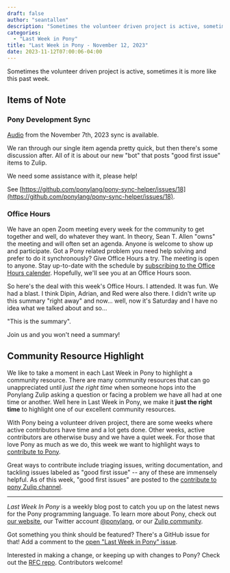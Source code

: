 ```yaml
---
draft: false
author: "seantallen"
description: "Sometimes the volunteer driven project is active, sometimes it is more like this past week."
categories:
  - "Last Week in Pony"
title: "Last Week in Pony - November 12, 2023"
date: 2023-11-12T07:00:06-04:00
---
```


Sometimes the volunteer driven project is active, sometimes it is more like this past week.

<!-- more -->

## Items of Note

### Pony Development Sync

[Audio](https://sync-recordings.ponylang.io/r/2023_11_07.m4a) from the November 7th, 2023 sync is available.

We ran through our single item agenda pretty quick, but then there's some discussion after. All of it is about our new "bot" that posts "good first issue" items to Zulip.

We need some assistance with it, please help!

See [https://github.com/ponylang/pony-sync-helper/issues/18](https://github.com/ponylang/pony-sync-helper/issues/18).

### Office Hours

We have an open Zoom meeting every week for the community to get together and well, do whatever they want. In theory, Sean T. Allen "owns" the meeting and will often set an agenda. Anyone is welcome to show up and participate. Got a Pony related problem you need help solving and prefer to do it synchronously? Give Office Hours a try. The meeting is open to anyone. Stay up-to-date with the schedule by [subscribing to the Office Hours calender](https://calendar.google.com/calendar/ical/4465e68ae24131ae00461a40893f2637a2c9ac510e311a44ff78680e2f183ce3%40group.calendar.google.com/public/basic.ics). Hopefully, we'll see you at an Office Hours soon.

So here's the deal with this week's Office Hours. I attended. It was fun. We had a blast. I think Dipin, Adrian, and Red were also there. I didn't write up this summary "right away" and now... well, now it's Saturday and I have no idea what we talked about and so...

"This is the summary".

Join us and you won't need a summary!

## Community Resource Highlight

We like to take a moment in each Last Week in Pony to highlight a community resource. There are many community resources that can go unappreciated until _just the right time_ when someone hops into the Ponylang Zulip asking a question or facing a problem we have all had at one time or another. Well here in Last Week in Pony, we make it **just the right time** to highlight one of our excellent community resources.

With Pony being a volunteer driven project, there are some weeks where active contributors have time and a lot gets done. Other weeks, active contributors are otherwise busy and we have a quiet week. For those that love Pony as much as we do, this week we want to highlight ways to [contribute to Pony](https://www.ponylang.io/contribute/).

Great ways to contribute include triaging issues, writing documentation, and tackling issues labeled as "good first issue" -- any of these are immensely helpful. As of this week, "good first issues" are posted to the [contribute to pony Zulip channel](https://ponylang.zulipchat.com/#narrow/stream/192795-contribute-to-Pony).

---

_Last Week In Pony_ is a weekly blog post to catch you up on the latest news for the Pony programming language. To learn more about Pony, check out [our website](https://ponylang.io), our Twitter account [@ponylang](https://twitter.com/ponylang), or our [Zulip community](https://ponylang.zulipchat.com).

Got something you think should be featured? There's a GitHub issue for that! Add a comment to the [open "Last Week in Pony" issue](https://github.com/ponylang/ponylang.github.io/issues?q=is%3Aissue+is%3Aopen+label%3Alast-week-in-pony).

Interested in making a change, or keeping up with changes to Pony? Check out the [RFC repo](https://github.com/ponylang/rfcs). Contributors welcome!
